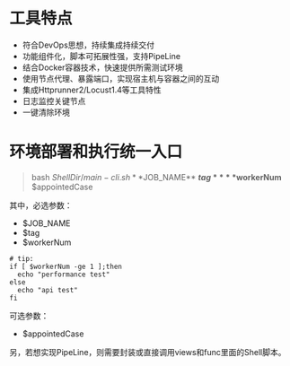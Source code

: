 # 工具特点
* 符合DevOps思想，持续集成持续交付
* 功能组件化，脚本可拓展性强，支持PipeLine
* 结合Docker容器技术，快速提供所需测试环境
* 使用节点代理、暴露端口，实现宿主机与容器之间的互动
* 集成Httprunner2/Locust1.4等工具特性
* 日志监控关键节点
* 一键清除环境


# 环境部署和执行统一入口
> bash ${ShellDir}/main-cli.sh **$JOB_NAME** **$tag** **$workerNum** $appointedCase

其中，必选参数：
* $JOB_NAME
* $tag
* $workerNum
```
# tip:
if [ $workerNum -ge 1 ];then
  echo "performance test"
else
  echo "api test"
fi
```

可选参数：
* $appointedCase

另，若想实现PipeLine，则需要封装或直接调用views和func里面的Shell脚本。
